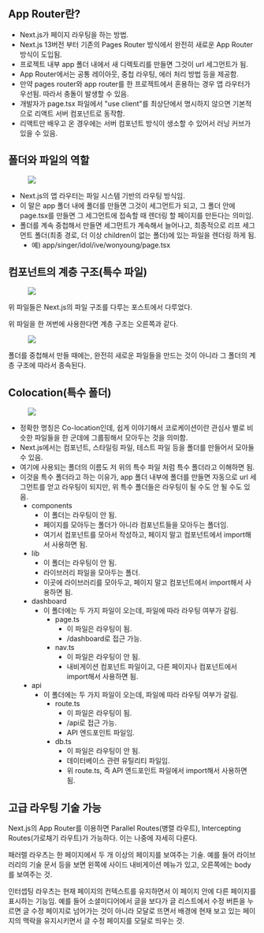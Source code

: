 <h2 data-ke-size="size26">App Router란?</h2>
<ul style="list-style-type: disc;" data-ke-list-type="disc">
<li>Next.js가 페이지 라우팅을 하는 방법.</li>
<li>Next.js 13버전 부터 기존의 Pages Router 방식에서 완전히 새로운 App Router 방식이 도입됨.</li>
<li>프로젝트 내부 app 폴더 내에서 새 디렉토리를 만들면 그것이 url 세그먼트가 됨.</li>
<li>App Router에서는 공통 레이아웃, 중첩 라우팅, 에러 처리 방법 등을 제공함.</li>
<li>만약 pages router와 app router를 한 프로젝트에서 혼용하는 경우 앱 라우터가 우선됨. 따라서 충돌이 발생할 수 있음.</li>
<li>개발자가 page.tsx 파일에서 "use client"를 최상단에서 명시하지 않으면 기본적으로 리액트 서버 컴포넌트로 동작함.</li>
<li>리액트만 배우고 온 경우에는 서버 컴포넌트 방식이 생소할 수 있어서 러닝 커브가 있을 수 있음.</li>
</ul>
<h2 data-ke-size="size26">폴더와 파일의 역할</h2>
<p><figure class="imageblock alignCenter" data-ke-mobileStyle="widthOrigin" data-origin-width="1600" data-origin-height="594"><span data-url="https://blog.kakaocdn.net/dn/z6IjD/btsIn6jhOOV/BJ1ssPnpbgnwHFVKf6hHc1/img.png" data-phocus="https://blog.kakaocdn.net/dn/z6IjD/btsIn6jhOOV/BJ1ssPnpbgnwHFVKf6hHc1/img.png"><img src="https://blog.kakaocdn.net/dn/z6IjD/btsIn6jhOOV/BJ1ssPnpbgnwHFVKf6hHc1/img.png" srcset="https://img1.daumcdn.net/thumb/R1280x0/?scode=mtistory2&fname=https%3A%2F%2Fblog.kakaocdn.net%2Fdn%2Fz6IjD%2FbtsIn6jhOOV%2FBJ1ssPnpbgnwHFVKf6hHc1%2Fimg.png" onerror="this.onerror=null; this.src='//t1.daumcdn.net/tistory_admin/static/images/no-image-v1.png'; this.srcset='//t1.daumcdn.net/tistory_admin/static/images/no-image-v1.png';" data-origin-width="1600" data-origin-height="594"/></span></figure>
</p>
<ul style="list-style-type: disc;" data-ke-list-type="disc">
<li>Next.js의 앱 라우터는 파일 시스템 기반의 라우팅 방식임.</li>
<li>이 말은 app 폴더 내에 폴더를 만들면 그것이 세그먼트가 되고, 그 폴더 안에 page.tsx를 만들면 그 세그먼트에 접속할 때 렌더링 할 페이지를 만든다는 의미임.</li>
<li>폴더를 계속 중첩해서 만들면 세그먼트가 계속해서 늘어나고, 최종적으로 리프 세그먼트 폴더(최종 경로, 더 이상 children이 없는 폴더)에 있는 파일을 렌더링 하게 됨.
<ul style="list-style-type: disc;" data-ke-list-type="disc">
<li>예) app/singer/idol/ive/wonyoung/page.tsx</li>
</ul>
</li>
</ul>
<h2 data-ke-size="size26">컴포넌트의 계층 구조(특수 파일)</h2>
<p><figure class="imageblock alignCenter" data-ke-mobileStyle="widthOrigin" data-origin-width="1600" data-origin-height="641"><span data-url="https://blog.kakaocdn.net/dn/y7MmK/btsInODbd9c/fL6DfQcWIf3NpVin3k4Yy0/img.png" data-phocus="https://blog.kakaocdn.net/dn/y7MmK/btsInODbd9c/fL6DfQcWIf3NpVin3k4Yy0/img.png"><img src="https://blog.kakaocdn.net/dn/y7MmK/btsInODbd9c/fL6DfQcWIf3NpVin3k4Yy0/img.png" srcset="https://img1.daumcdn.net/thumb/R1280x0/?scode=mtistory2&fname=https%3A%2F%2Fblog.kakaocdn.net%2Fdn%2Fy7MmK%2FbtsInODbd9c%2FfL6DfQcWIf3NpVin3k4Yy0%2Fimg.png" onerror="this.onerror=null; this.src='//t1.daumcdn.net/tistory_admin/static/images/no-image-v1.png'; this.srcset='//t1.daumcdn.net/tistory_admin/static/images/no-image-v1.png';" data-origin-width="1600" data-origin-height="641"/></span></figure>
</p>
<p data-ke-size="size16">위 파일들은 Next.js의 파일 구조를 다루는 포스트에서 다루었다.</p>
<p data-ke-size="size16">위 파일을 한 꺼번에 사용한다면 계층 구조는 오른쪽과 같다.</p>
<p><figure class="imageblock alignCenter" data-ke-mobileStyle="widthOrigin" data-origin-width="1600" data-origin-height="863"><span data-url="https://blog.kakaocdn.net/dn/cz1Mkv/btsIpgZgVBf/qAJMoNdBGbNLfUg0GoWeA0/img.png" data-phocus="https://blog.kakaocdn.net/dn/cz1Mkv/btsIpgZgVBf/qAJMoNdBGbNLfUg0GoWeA0/img.png"><img src="https://blog.kakaocdn.net/dn/cz1Mkv/btsIpgZgVBf/qAJMoNdBGbNLfUg0GoWeA0/img.png" srcset="https://img1.daumcdn.net/thumb/R1280x0/?scode=mtistory2&fname=https%3A%2F%2Fblog.kakaocdn.net%2Fdn%2Fcz1Mkv%2FbtsIpgZgVBf%2FqAJMoNdBGbNLfUg0GoWeA0%2Fimg.png" onerror="this.onerror=null; this.src='//t1.daumcdn.net/tistory_admin/static/images/no-image-v1.png'; this.srcset='//t1.daumcdn.net/tistory_admin/static/images/no-image-v1.png';" data-origin-width="1600" data-origin-height="863"/></span></figure>
</p>
<p data-ke-size="size16">폴더를 중첩해서 만들 때에는, 완전히 새로운 파일들을 만드는 것이 아니라 그 폴더의 계층 구조에 따라서 종속된다.</p>
<h2 data-ke-size="size26">Colocation(특수 폴더)</h2>
<p><figure class="imageblock alignCenter" data-ke-mobileStyle="widthOrigin" data-origin-width="1600" data-origin-height="1011"><span data-url="https://blog.kakaocdn.net/dn/qWeiv/btsIo9FVN4j/OxoKpfk1ot8Bn4KIIKWWOk/img.png" data-phocus="https://blog.kakaocdn.net/dn/qWeiv/btsIo9FVN4j/OxoKpfk1ot8Bn4KIIKWWOk/img.png"><img src="https://blog.kakaocdn.net/dn/qWeiv/btsIo9FVN4j/OxoKpfk1ot8Bn4KIIKWWOk/img.png" srcset="https://img1.daumcdn.net/thumb/R1280x0/?scode=mtistory2&fname=https%3A%2F%2Fblog.kakaocdn.net%2Fdn%2FqWeiv%2FbtsIo9FVN4j%2FOxoKpfk1ot8Bn4KIIKWWOk%2Fimg.png" onerror="this.onerror=null; this.src='//t1.daumcdn.net/tistory_admin/static/images/no-image-v1.png'; this.srcset='//t1.daumcdn.net/tistory_admin/static/images/no-image-v1.png';" data-origin-width="1600" data-origin-height="1011"/></span></figure>
</p>
<ul style="list-style-type: disc;" data-ke-list-type="disc">
<li>정확한 명칭은 Co-location인데, 쉽게 이야기해서 코로케이션이란 관심사 별로 비슷한 파일들을 한 군데에 그룹핑해서 모아두는 것을 의미함.</li>
<li>Next.js에서는 컴포넌트, 스타일링 파일, 테스트 파일 등을 폴더를 만들어서 모아둘 수 있음.</li>
<li>여기에 사용되는 폴더의 이름도 저 위의 특수 파일 처럼 특수 폴더라고 이해하면 됨.</li>
<li>이것을 특수 폴더라고 하는 이유가, app 폴더 내부에 폴더를 만들면 자동으로 url 세그먼트를 얻고 라우팅이 되지만, 위 특수 폴더들은 라우팅이 될 수도 안 될 수도 있음.
<ul style="list-style-type: disc;" data-ke-list-type="disc">
<li>components
<ul style="list-style-type: disc;" data-ke-list-type="disc">
<li>이 폴더는 라우팅이 안 됨.</li>
<li>페이지를 모아두는 폴더가 아니라 컴포넌트들을 모아두는 폴더임.</li>
<li>여기서 컴포넌트를 모아서 작성하고, 페이지 말고 컴포넌트에서 import해서 사용하면 됨.</li>
</ul>
</li>
<li>lib
<ul style="list-style-type: disc;" data-ke-list-type="disc">
<li>이 폴더는 라우팅이 안 됨.</li>
<li>라이브러리 파일을 모아두는 폴더.</li>
<li>이곳에 라이브러리를 모아두고, 페이지 말고 컴포넌트에서 import해서 사용하면 됨.</li>
</ul>
</li>
<li>dashboard
<ul style="list-style-type: disc;" data-ke-list-type="disc">
<li>이 폴더에는 두 가지 파일이 오는데, 파일에 따라 라우팅 여부가 갈림.&nbsp;
<ul style="list-style-type: disc;" data-ke-list-type="disc">
<li>page.ts
<ul style="list-style-type: disc;" data-ke-list-type="disc">
<li>이 파일은 라우팅이 됨.</li>
<li>/dashboard로 접근 가능.</li>
</ul>
</li>
<li>nav.ts
<ul style="list-style-type: disc;" data-ke-list-type="disc">
<li>이 파일은 라우팅이 안 됨.</li>
<li>내비게이션 컴포넌트 파일이고, 다른 페이지나 컴포넌트에서 import해서 사용하면 됨.</li>
</ul>
</li>
</ul>
</li>
</ul>
</li>
<li>api
<ul style="list-style-type: disc;" data-ke-list-type="disc">
<li>이 폴더에는 두 가지 파일이 오는데, 파일에 따라 라우팅 여부가 갈림.
<ul style="list-style-type: disc;" data-ke-list-type="disc">
<li>route.ts
<ul style="list-style-type: disc;" data-ke-list-type="disc">
<li>이 파일은 라우팅이 됨.</li>
<li>/api로 접근 가능.</li>
<li>API 엔드포인트 파일임.</li>
</ul>
</li>
<li>db.ts
<ul style="list-style-type: disc;" data-ke-list-type="disc">
<li>이 파일은 라우팅이 안 됨.</li>
<li>데이터베이스 관련 유틸리티 파일임.</li>
<li>위 route.ts, 즉 API 엔드포인트 파일에서 import해서 사용하면 됨.</li>
</ul>
</li>
</ul>
</li>
</ul>
</li>
</ul>
</li>
</ul>
<h2 data-ke-size="size26">고급 라우팅 기술 가능</h2>
<p data-ke-size="size16">Next.js의 App Router를 이용하면 Parallel Routes(병렬 라우트), Intercepting Routes(가로채기 라우트)가 가능하다. 이는 나중에 자세히 다룬다.</p>
<p data-ke-size="size16">패러렐 라우츠는 한 페이지에서 두 개 이상의 페이지를 보여주는 기술. 예를 들어 라이브러리의 기술 문서 등을 보면 왼쪽에 사이드 내비게이션 메뉴가 있고, 오른쪽에는 body를 보여주는 것.</p>
<p data-ke-size="size16">인터셉팅 라우츠는 현재 페이지의 컨텍스트를 유지하면서 이 페이지 안에 다른 페이지를 표시하는 기능임. 예를 들어 소셜미디어에서 글을 보다가 글 리스트에서 수정 버튼을 누르면 글 수정 페이지로 넘어가는 것이 아니라 모달로 뜨면서 배경에 현재 보고 있는 페이지의 맥락을 유지시키면서 글 수정 페이지를 모달로 띄우는 것.</p>
